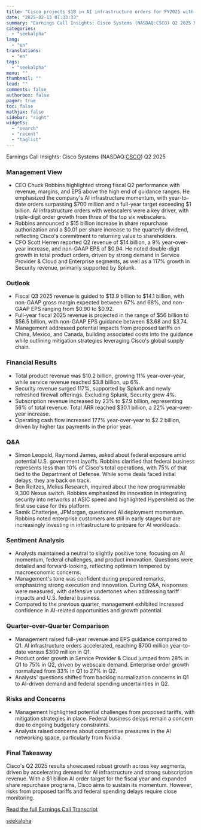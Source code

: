 ```yaml
---
title: "Cisco projects $1B in AI infrastructure orders for FY2025 with accelerating webscale demand"
date: "2025-02-13 07:33:33"
summary: "Earnings Call Insights: Cisco Systems (NASDAQ:CSCO) Q2 2025 Management View CEO Chuck Robbins highlighted strong fiscal Q2 performance with revenue, margins, and EPS above the high end of guidance ranges. He emphasized the company's AI infrastructure momentum, with year-to-date orders surpassing $700 million and a full-year target exceeding $1 billion...."
categories:
  - "seekalpha"
lang:
  - "en"
translations:
  - "en"
tags:
  - "seekalpha"
menu: ""
thumbnail: ""
lead: ""
comments: false
authorbox: false
pager: true
toc: false
mathjax: false
sidebar: "right"
widgets:
  - "search"
  - "recent"
  - "taglist"
---
```


Earnings Call Insights: Cisco Systems (NASDAQ:[CSCO](https://seekingalpha.com/symbol/CSCO "Cisco Systems, Inc.")) Q2 2025

### Management View

* CEO Chuck Robbins highlighted strong fiscal Q2 performance with revenue, margins, and EPS above the high end of guidance ranges. He emphasized the company's AI infrastructure momentum, with year-to-date orders surpassing $700 million and a full-year target exceeding $1 billion. AI infrastructure orders with webscalers were a key driver, with triple-digit order growth from three of the top six webscalers.
* Robbins announced a $15 billion increase in share repurchase authorization and a $0.01 per share increase to the quarterly dividend, reflecting Cisco's commitment to returning value to shareholders.
* CFO Scott Herren reported Q2 revenue of $14 billion, a 9% year-over-year increase, and non-GAAP EPS of $0.94. He noted double-digit growth in total product orders, driven by strong demand in Service Provider & Cloud and Enterprise segments, as well as a 117% growth in Security revenue, primarily supported by Splunk.

### Outlook

* Fiscal Q3 2025 revenue is guided to $13.9 billion to $14.1 billion, with non-GAAP gross margin expected between 67% and 68%, and non-GAAP EPS ranging from $0.90 to $0.92.
* Full-year fiscal 2025 revenue is projected in the range of $56 billion to $56.5 billion, with non-GAAP EPS guidance between $3.68 and $3.74.
* Management addressed potential impacts from proposed tariffs on China, Mexico, and Canada, building associated costs into the guidance while outlining mitigation strategies leveraging Cisco's global supply chain.

### Financial Results

* Total product revenue was $10.2 billion, growing 11% year-over-year, while service revenue reached $3.8 billion, up 6%.
* Security revenue surged 117%, supported by Splunk and newly refreshed firewall offerings. Excluding Splunk, Security grew 4%.
* Subscription revenue increased by 23% to $7.9 billion, representing 56% of total revenue. Total ARR reached $30.1 billion, a 22% year-over-year increase.
* Operating cash flow increased 177% year-over-year to $2.2 billion, driven by higher tax payments in the prior year.

### Q&A

* Simon Leopold, Raymond James, asked about federal exposure amid potential U.S. government layoffs. Robbins clarified that federal business represents less than 10% of Cisco's total operations, with 75% of that tied to the Department of Defense. While some deals faced initial delays, they are back on track.
* Ben Reitzes, Melius Research, inquired about the new programmable 9,300 Nexus switch. Robbins emphasized its innovation in integrating security into networks at ASIC speed and highlighted Hypershield as the first use case for this platform.
* Samik Chatterjee, JPMorgan, questioned AI deployment momentum. Robbins noted enterprise customers are still in early stages but are increasingly investing in infrastructure to prepare for AI workloads.

### Sentiment Analysis

* Analysts maintained a neutral to slightly positive tone, focusing on AI momentum, federal challenges, and product innovation. Questions were detailed and forward-looking, reflecting optimism tempered by macroeconomic concerns.
* Management's tone was confident during prepared remarks, emphasizing strong execution and innovation. During Q&A, responses were measured, with defensive undertones when addressing tariff impacts and U.S. federal business.
* Compared to the previous quarter, management exhibited increased confidence in AI-related opportunities and growth potential.

### Quarter-over-Quarter Comparison

* Management raised full-year revenue and EPS guidance compared to Q1. AI infrastructure orders accelerated, reaching $700 million year-to-date versus $300 million in Q1.
* Product order growth in Service Provider & Cloud jumped from 28% in Q1 to 75% in Q2, driven by webscale demand. Enterprise order growth normalized from 33% in Q1 to 27% in Q2.
* Analysts' questions shifted from backlog normalization concerns in Q1 to AI-driven demand and federal spending uncertainties in Q2.

### Risks and Concerns

* Management highlighted potential challenges from proposed tariffs, with mitigation strategies in place. Federal business delays remain a concern due to ongoing budgetary constraints.
* Analysts raised concerns about competitive pressures in the AI networking space, particularly from Nvidia.

### Final Takeaway

Cisco's Q2 2025 results showcased robust growth across key segments, driven by accelerating demand for AI infrastructure and strong subscription revenue. With a $1 billion AI order target for the fiscal year and expanded share repurchase programs, Cisco aims to sustain its momentum. However, risks from proposed tariffs and federal spending delays require close monitoring.

[Read the full Earnings Call Transcript](https://seekingalpha.com/symbol/CSCO/earnings/transcripts)

[seekalpha](https://seekingalpha.com/news/4407416-cisco-projects-1b-in-ai-infrastructure-orders-for-fy2025-with-accelerating-webscale-demand)
